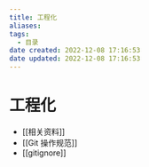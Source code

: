 ```yaml
---
title: 工程化
aliases:
tags:
  - 目录
date created: 2022-12-08 17:16:53
date updated: 2022-12-08 17:16:53
---
```


# 工程化

- [[相关资料]]
- [[Git 操作规范]]
- [[gitignore]]
